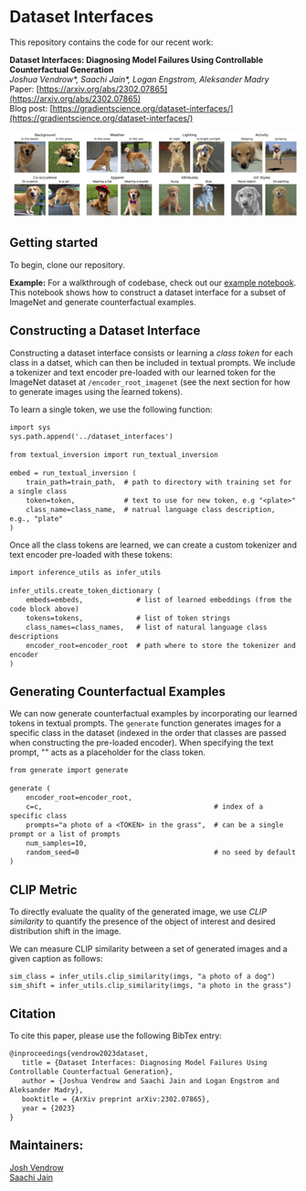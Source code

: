 # Dataset Interfaces

This repository contains the code for our recent work:

**Dataset Interfaces: Diagnosing Model Failures Using Controllable Counterfactual Generation** <br>
*Joshua Vendrow\*, Saachi Jain\*, Logan Engstrom, Aleksander Madry* <br>
Paper: [https://arxiv.org/abs/2302.07865](https://arxiv.org/abs/2302.07865) <br>
Blog post: [https://gradientscience.org/dataset-interfaces/](https://gradientscience.org/dataset-interfaces/)

<p>
<img src="dogs.png" width="1000" >
</p>

## Getting started
To begin, clone our repository.

**Example:** For a walkthrough of codebase, check out our [example notebook](notebooks/Example.ipynb). This notebook shows how to
construct a dataset interface for a subset of ImageNet and generate counterfactual examples. 

## Constructing a Dataset Interface
Constructing a dataset interface consists or learning a *class token* for each class in a datset, which can then be included in textual prompts. We include a tokenizer and text encoder pre-loaded with our learned token for the ImageNet dataset at `/encoder_root_imagenet` (see the next section for how to generate images using the learned tokens).

To learn a single token, we use the following function:
```
import sys
sys.path.append('../dataset_interfaces')

from textual_inversion import run_textual_inversion

embed = run_textual_inversion (
    train_path=train_path,  # path to directory with training set for a single class
    token=token,            # text to use for new token, e.g "<plate>"
    class_name=class_name,  # natrual language class description, e.g., "plate"
)
```

Once all the class tokens are learned, we can create a custom tokenizer and text encoder pre-loaded with these tokens:

```
import inference_utils as infer_utils

infer_utils.create_token_dictionary (
    embeds=embeds,             # list of learned embeddings (from the code block above)
    tokens=tokens,             # list of token strings
    class_names=class_names,   # list of natural language class descriptions
    encoder_root=encoder_root  # path where to store the tokenizer and encoder
)
```

## Generating Counterfactual Examples

We can now generate counterfactual examples by incorporating our learned tokens in textual prompts. The ``generate`` function generates images for a specific class in the dataset (indexed in the order that classes are passed when constructing the pre-loaded encoder). When specifying the text prompt, "<TOKEN>" acts as a placeholder for the class token.
```
from generate import generate

generate (
    encoder_root=encoder_root,
    c=c,                                          # index of a specific class
    prompts="a photo of a <TOKEN> in the grass",  # can be a single prompt or a list of prompts
    num_samples=10, 
    random_seed=0                                 # no seed by default
)
```

## CLIP Metric

To directly evaluate the quality of the generated image, we use *CLIP similarity* to quantify the presence of the object of interest and desired distribution shift in the image.

We can measure CLIP similarity between a set of generated images and a given caption as follows:

```
sim_class = infer_utils.clip_similarity(imgs, "a photo of a dog")
sim_shift = infer_utils.clip_similarity(imgs, "a photo in the grass")
```

## Citation
To cite this paper, please use the following BibTex entry:
```
@inproceedings{vendrow2023dataset,
   title = {Dataset Interfaces: Diagnosing Model Failures Using Controllable Counterfactual Generation},
   author = {Joshua Vendrow and Saachi Jain and Logan Engstrom and Aleksander Madry}, 
   booktitle = {ArXiv preprint arXiv:2302.07865},
   year = {2023}
}
```

## Maintainers:
[Josh Vendrow](https://twitter.com/josh_vendrow)<br>
[Saachi Jain](https://twitter.com/saachi_jain_)
